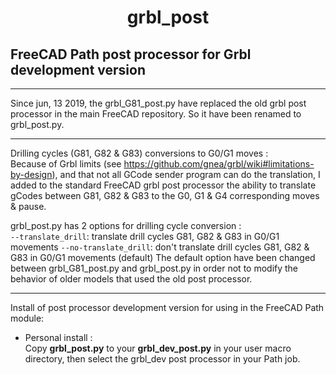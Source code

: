 <h1 align="center">grbl_post</h1>

## FreeCAD Path post processor for Grbl development version
***
Since jun, 13 2019, the grbl_G81_post.py have replaced the old grbl post processor in the main FreeCAD repository. So it have been renamed to grbl_post.py.
***
Drilling cycles (G81, G82 &amp; G83) conversions to G0/G1 moves :  
Because of Grbl limits (see https://github.com/gnea/grbl/wiki#limitations-by-design), and that not all GCode sender program can do the translation, I added to the standard FreeCAD grbl post processor the ability to translate gCodes between G81, G82 & G83 to the G0, G1 & G4 corresponding moves & pause.

grbl_post.py has 2 options for drilling cycle conversion :  
`--translate_drill`: translate drill cycles G81, G82 & G83 in G0/G1 movements 
`--no-translate_drill`: don't translate drill cycles G81, G82 & G83 in G0/G1 movements (default)
The default option have been changed between grbl_G81_post.py and grbl_post.py in order not to modify the behavior of older models that used the old post processor.
***
Install of post processor development version for using in the FreeCAD Path module:  

- Personal install :  
Copy **grbl_post.py** to your **grbl_dev_post.py** in your user macro directory, then select the grbl_dev post processor in your Path job.
